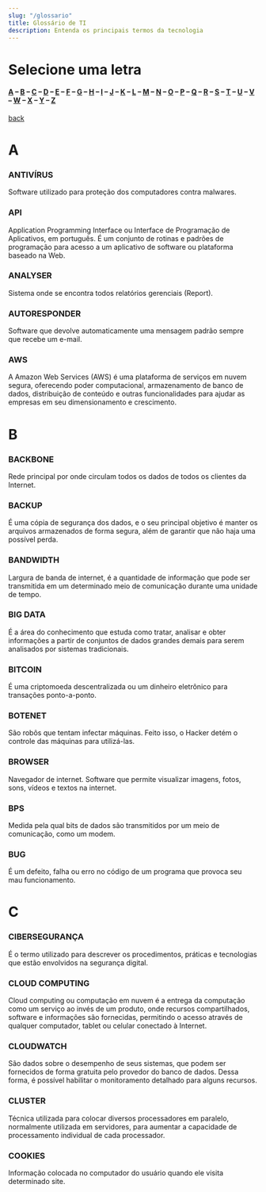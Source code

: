 ```yaml
---
slug: "/glossario"
title: Glossário de TI
description: Entenda os principais termos da tecnologia
---
```


# Selecione uma letra

#### [A](#A) – [B](#B) – [C](#C) – [D](#D) – [E](#E) – [F](#F) – [G](#G) – [H](#H) – [I](#I) – [J](#J) – [K](#K) – [L](#L) – [M](#M) – [N](#N) – [O](#O) – [P](#P) – [Q](#Q) – [R](#R) – [S](#S) – [T](#T) – [U](#U) – [V](#V) – [W](#W) – [X](#X) – [Y](#Y) – [Z](#Z)

[back](../)

# A

### ANTIVÍRUS

Software utilizado para proteção dos computadores contra malwares.

### API

Application Programming Interface ou Interface de Programação de Aplicativos, em português.
É um conjunto de rotinas e padrões de programação para acesso a um aplicativo de software ou plataforma baseado na Web.

### ANALYSER

Sistema onde se encontra todos relatórios gerenciais (Report).

### AUTORESPONDER

Software que devolve automaticamente uma mensagem padrão sempre que recebe um e-mail.

### AWS

A Amazon Web Services (AWS) é uma plataforma de serviços em nuvem segura, oferecendo poder computacional, armazenamento de banco de dados, distribuição de conteúdo e outras funcionalidades para ajudar as empresas em seu dimensionamento e crescimento.

# B

### BACKBONE

Rede principal por onde circulam todos os dados de todos os clientes da Internet.

### BACKUP

É uma cópia de segurança dos dados, e o seu principal objetivo é manter os arquivos armazenados de forma segura, além de garantir que não haja uma possível perda.

### BANDWIDTH

Largura de banda de internet, é a quantidade de informação que pode ser transmitida em um determinado meio de comunicação durante uma unidade de tempo.

### BIG DATA

É a área do conhecimento que estuda como tratar, analisar e obter informações a partir de conjuntos de dados grandes demais para serem analisados por sistemas tradicionais.

### BITCOIN

É uma criptomoeda descentralizada ou um dinheiro eletrônico para transações ponto-a-ponto.

### BOTENET

São robôs que tentam infectar máquinas. Feito isso, o Hacker detém o controle das máquinas para utilizá-las.

### BROWSER

Navegador de internet. Software que permite visualizar imagens, fotos, sons, vídeos e textos na internet.

### BPS

Medida pela qual bits de dados são transmitidos por um meio de comunicação, como um modem.

### BUG

É um defeito, falha ou erro no código de um programa que provoca seu mau funcionamento.

# C

### CIBERSEGURANÇA

É o termo utilizado para descrever os procedimentos, práticas e tecnologias que estão envolvidos na segurança digital.

### CLOUD COMPUTING

Cloud computing ou computação em nuvem é a entrega da computação como um serviço ao invés de um produto, onde recursos compartilhados, software e informações são fornecidas, permitindo o acesso através de qualquer computador, tablet ou celular conectado à Internet.

### CLOUDWATCH

São dados sobre o desempenho de seus sistemas, que podem ser fornecidos de forma gratuita pelo provedor do banco de dados. Dessa forma, é possível habilitar o monitoramento detalhado para alguns recursos.

### CLUSTER

Técnica utilizada para colocar diversos processadores em paralelo, normalmente utilizada em servidores, para aumentar a capacidade de processamento individual de cada processador.

### COOKIES

Informação colocada no computador do usuário quando ele visita determinado site.
